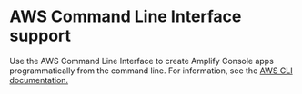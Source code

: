 # AWS Command Line Interface support<a name="aws-cli-support-chapter"></a>

Use the AWS Command Line Interface to create Amplify Console apps programmatically from the command line\. For information, see the [AWS CLI documentation\.](https://docs.aws.amazon.com/cli/latest/reference/amplify/index.html)